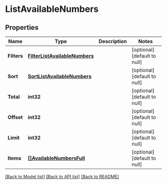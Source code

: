 # ListAvailableNumbers

## Properties
Name | Type | Description | Notes
------------ | ------------- | ------------- | -------------
**Filters** | [**FilterListAvailableNumbers**](FilterListAvailableNumbers.md) |  | [optional] [default to null]
**Sort** | [**SortListAvailableNumbers**](SortListAvailableNumbers.md) |  | [optional] [default to null]
**Total** | **int32** |  | [optional] [default to null]
**Offset** | **int32** |  | [optional] [default to null]
**Limit** | **int32** |  | [optional] [default to null]
**Items** | [**[]AvailableNumbersFull**](AvailableNumbersFull.md) |  | [optional] [default to null]

[[Back to Model list]](../README.md#documentation-for-models) [[Back to API list]](../README.md#documentation-for-api-endpoints) [[Back to README]](../README.md)


